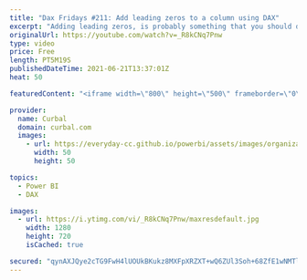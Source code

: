 ```yaml
---
title: "Dax Fridays #211: Add leading zeros to a column using DAX"
excerpt: "Adding leading zeros, is probably something that you should do alrealy in Power Query, but in this case I wanted that column to be created on the fly rather than adding it to the model, so I let me show you how I did it!  Here you can download all the pbix files: https://curbal.com/donwload-center"
originalUrl: https://youtube.com/watch?v=_R8kCNq7Pnw
type: video
price: Free
length: PT5M19S
publishedDateTime: 2021-06-21T13:37:01Z
heat: 50

featuredContent: "<iframe width=\"800\" height=\"500\" frameborder=\"0\" src=\"https://www.youtube.com/embed/_R8kCNq7Pnw\" allow=\"accelerometer; autoplay; encrypted-media; gyroscope; picture-in-picture\" allowfullscreen></iframe>"

provider:
  name: Curbal
  domain: curbal.com
  images:
    - url: https://everyday-cc.github.io/powerbi/assets/images/organizations/curbal.com-50x50.jpg
      width: 50
      height: 50

topics:
  - Power BI
  - DAX

images:
  - url: https://i.ytimg.com/vi/_R8kCNq7Pnw/maxresdefault.jpg
    width: 1280
    height: 720
    isCached: true

secured: "qynAXJQye2cTG9FwH4lUOUkBKukz8MXFpXRZXT+wQ6ZUl3Soh+68ZfE1wNMTlIydjmyAXngtSDRHCwijAz7JzAF3dYQRvvhZSICJ6JiBeSYOPihCy6hgDVkT1s/LlPx+/vLz8zTXnY+eb8OWhTnjH3Uhv9SYZEsyFsZi363MWnREJ0lzH/ye/mWNA7TM0xmTa6lER8K6VFHO7B/cF94AjwPgET92WA1qHGDgcTpfleWfWWKBTEmqe/v1sF+92PzN88tv+shG9DiNmdcoWrKy4BKgOd0xMvKrT7WRaKED3mr4N5JdoF95pRAO05e2J1AOEokelHspXtkOgG0j7+xnIJXWWBOqps41AwrDbePIJlDY6P+fsX5kbt5JCe8VkMMYobtzV/mgxtUVRttZgFEo8VwC6Th7AOlhuWyVhR3NtTg=;qmZSY0b/jUsPAIEdjgPnuw=="
---
```


